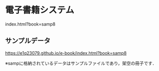 # 電子書籍システム
index.html?book=samp8
## サンプルデータ
https://e1q23079.github.io/e-book/index.html?book=samp8

※sampに格納されているデータはサンプルファイルであり，架空の冊子です．